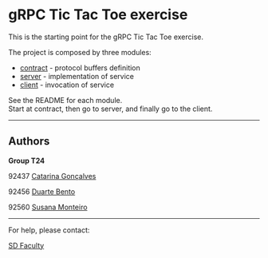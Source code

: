 # gRPC Tic Tac Toe exercise

This is the starting point for the gRPC Tic Tac Toe exercise.

The project is composed by three modules:
- [contract](contract/) - protocol buffers definition
- [server](server/) - implementation of service
- [client](client/) - invocation of service

See the README for each module.  
Start at contract, then go to server, and finally go to the client.


----

## Authors

**Group T24**


92437 [Catarina Gonçalves](catarina.g.goncalves@tecnico.ulisboa.pt)

92456 [Duarte Bento](duarte.bento@tecnico.ulisboa.pt)

92560 [Susana Monteiro](s.moreno.monteiro@tecnico.ulisboa.pt)



----

For help, please contact:

[SD Faculty](mailto:leic-sod@disciplinas.tecnico.ulisboa.pt)
